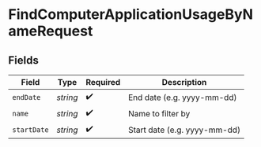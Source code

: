 # FindComputerApplicationUsageByNameRequest


## Fields

| Field                        | Type                         | Required                     | Description                  |
| ---------------------------- | ---------------------------- | ---------------------------- | ---------------------------- |
| `endDate`                    | *string*                     | :heavy_check_mark:           | End date (e.g. yyyy-mm-dd)   |
| `name`                       | *string*                     | :heavy_check_mark:           | Name to filter by            |
| `startDate`                  | *string*                     | :heavy_check_mark:           | Start date (e.g. yyyy-mm-dd) |
